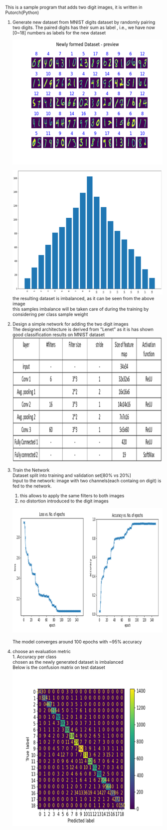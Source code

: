 This is a sample program that adds two digit images, it is written in Putorch(Python) <br>
1. Generate new dataset from MNIST digits dataset by randomly pairing two digits. 
The paired digits has their sum as label
, i.e., we have now [0~18] numbers as labels for the new dataset<br>
   
   <img src = "./images/datasetPreview.png" width=600 height=400> <br>

      <img src="./images/addMnistDatasetDistribution.png" width=600 height=400>
      <br>the resulting dataset is imbalanced, as it can be seen from the above image <br>
   this samples imbalance will be taken care of during the training by considering per class sample weight<br>
2. Design a simple network for adding the two digit images
   <br>The designed architecture is derived from "Lenet" as it is has shown good classification results on MNIST dataset
     <img src="./images/modelArchitecture.png" width=600 height=400>
3. Train the Network
   <br>Dataset split into training and validation set[80% vs 20%]
   <br> Input to the network: image with two channels(each containg on digit) is fed to the network.
   1. this allows to apply the same filters to both images
   2. no distortion introduced to the digit images
   
   <img src = "./images/training.png" width=1000 height=400> <br>
   <br>The model converges around 100 epochs with ~95% accuracy
4. choose an evaluation metric
<br> 1. Accuracy per class
   <br> chosen as the newly generated dataset is imbalanced
   <br> Below is the confusion matrix on test dataset<br>
<img src = "./results/AddMnist_confusion_matrix.png" width=600 height=500> <br>
